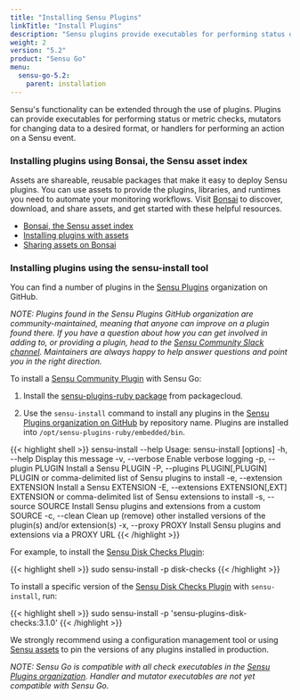 ```yaml
---
title: "Installing Sensu Plugins"
linkTitle: "Install Plugins"
description: "Sensu plugins provide executables for performing status or metric checks, mutators for changing data to a desired format, or handlers for performing an action on a Sensu event. Read the plugin installation guide to learn about installing plugins using assets and using Sensu Community plugins with Sensu Go."
weight: 2
version: "5.2"
product: "Sensu Go"
menu:
  sensu-go-5.2:
    parent: installation
---
```


Sensu's functionality can be extended through the use of plugins.
Plugins can provide executables for performing status or metric checks, mutators for changing data to a desired format, or handlers for performing an action on a Sensu event.

### Installing plugins using Bonsai, the Sensu asset index

Assets are shareable, reusable packages that make it easy to deploy Sensu plugins.
You can use assets to provide the plugins, libraries, and runtimes you need to automate your monitoring workflows.
Visit [Bonsai](https://bonsai.sensu.io/) to discover, download, and share assets, and get started with these helpful resources.

- [Bonsai, the Sensu asset index](https://bonsai.sensu.io/)
- [Installing plugins with assets](../../guides/install-check-executables-with-assets)
- [Sharing assets on Bonsai](../../reference/assets#sharing-an-asset-on-bonsai)

### Installing plugins using the sensu-install tool

You can find a number of plugins in the [Sensu Plugins][1] organization on GitHub.

_NOTE: Plugins found in the Sensu Plugins GitHub organization are community-maintained, meaning that anyone can improve on a plugin found there. If you have a question about how you can get involved in adding to, or providing a plugin, head to the [Sensu Community Slack channel][4]. Maintainers are always happy to help answer questions and point you in the right direction._

To install a [Sensu Community Plugin][1] with Sensu Go:

1. Install the [sensu-plugins-ruby package][2] from packagecloud.

2. Use the `sensu-install` command to install any plugins in the [Sensu Plugins organization on GitHub][1] by repository name. Plugins are installed into `/opt/sensu-plugins-ruby/embedded/bin`.

{{< highlight shell >}}
sensu-install --help
Usage: sensu-install [options]
    -h, --help                       Display this message
    -v, --verbose                    Enable verbose logging
    -p, --plugin PLUGIN              Install a Sensu PLUGIN
    -P, --plugins PLUGIN[,PLUGIN]    PLUGIN or comma-delimited list of Sensu plugins to install
    -e, --extension EXTENSION        Install a Sensu EXTENSION
    -E, --extensions EXTENSION[,EXT] EXTENSION or comma-delimited list of Sensu extensions to install
    -s, --source SOURCE              Install Sensu plugins and extensions from a custom SOURCE
    -c, --clean                      Clean up (remove) other installed versions of the plugin(s) and/or extension(s)
    -x, --proxy PROXY                Install Sensu plugins and extensions via a PROXY URL
{{< /highlight >}}

For example, to install the [Sensu Disk Checks Plugin][3]:

{{< highlight shell >}}
sudo sensu-install -p disk-checks
{{< /highlight >}}

To install a specific version of the [Sensu Disk Checks Plugin][3] with `sensu-install`, run:

{{< highlight shell >}}
sudo sensu-install -p 'sensu-plugins-disk-checks:3.1.0'
{{< /highlight >}}

We strongly recommend using a configuration management tool or using [Sensu assets][5] to pin the versions of any plugins installed in production.

_NOTE: Sensu Go is compatible with all check executables in the [Sensu Plugins organization][1]. Handler and mutator executables are not yet compatible with Sensu Go._

[1]: https://github.com/sensu-plugins
[2]: https://packagecloud.io/sensu/community
[3]: https://github.com/sensu-plugins/sensu-plugins-disk-checks
[4]: https://slack.sensu.io
[5]: ../../reference/assets
